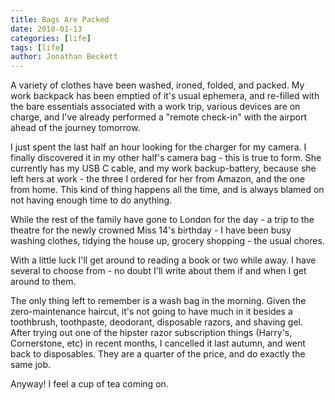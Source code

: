 ```yaml
---
title: Bags Are Packed
date: 2018-01-13
categories: [life]
tags: [life]
author: Jonathan Beckett
---
```


A variety of clothes have been washed, ironed, folded, and packed. My work backpack has been emptied of it's usual ephemera, and re-filled with the bare essentials associated with a work trip, various devices are on charge, and I've already performed a "remote check-in" with the airport ahead of the journey tomorrow.

I just spent the last half an hour looking for the charger for my camera. I finally discovered it in my other half's camera bag - this is true to form. She currently has my USB C cable, and my work backup-battery, because she left hers at work - the three I ordered for her from Amazon, and the one from home. This kind of thing happens all the time, and is always blamed on not having enough time to do anything.

While the rest of the family have gone to London for the day - a trip to the theatre for the newly crowned Miss 14's birthday - I have been busy washing clothes, tidying the house up, grocery shopping - the usual chores.

With a little luck I'll get around to reading a book or two while away. I have several to choose from - no doubt I'll write about them if and when I get around to them.

The only thing left to remember is a wash bag in the morning. Given the zero-maintenance haircut, it's not going to have much in it besides a toothbrush, toothpaste, deodorant, disposable razors, and shaving gel. After trying out one of the hipster razor subscription things (Harry's, Cornerstone, etc) in recent months, I cancelled it last autumn, and went back to disposables. They are a quarter of the price, and do exactly the same job.

Anyway! I feel a cup of tea coming on.